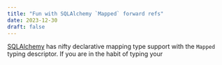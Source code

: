 ```yaml
---
title: "Fun with SQLAlchemy `Mapped` forward refs"
date: 2023-12-30
draft: false
---
```

[SQLAlchemy](https://docs.sqlalchemy.org/en/14/orm/internals.html#sqlalchemy.orm.Mapped) has nifty declarative mapping type support with the `Mapped` typing descriptor. 
If you are in the habit of typing your
<!--stackedit_data:
eyJoaXN0b3J5IjpbLTEyNTI4MzU1MTBdfQ==
-->